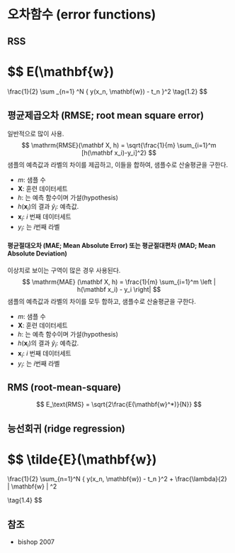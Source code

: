 # 오차함수 (error functions)

## RSS


$$
E(\mathbf{w})
=
\frac{1}{2}
\sum _{n=1} ^N
\{
	y(x_n, \mathbf{w}) - t_n
\}^2
\tag{1.2}
$$

## 평균제곱오차 (RMSE; root mean square error)

일반적으로 많이 사용.
$$
\mathrm{RMSE}(\mathbf X, h) =
\sqrt{\frac{1}{m} \sum_{i=1}^m
[h(\mathbf x_i)-y_i]^2}
$$
샘플의 예측값과 라벨의 차이를 제곱하고, 이들을 합하여, 샘플수로 산술평균을 구한다.

- $m$: 샘플 수
- $\mathbf X$: 훈련 데이터세트
- $h$: 는 예측 함수이며 가설(hypothesis)
- $h(\mathbf x_i)$의 결과 $\hat y_i$: 예측값.
- $\mathbf x_i$: $i$ 번째 데이터세트
- $y_i$: 는 $i$번째 라벨

#### 평균절대오차 (MAE; Mean Absolute Error) 또는 평균절대편차 (MAD; Mean Absolute Deviation)

이상치로 보이는 구역이 많은 경우 사용된다.
$$
\mathrm{MAE} (\mathbf X, h) =
\frac{1}{m} \sum_{i=1}^m \left | h(\mathbf x_i) - y_i  \right|
$$
 샘플의 예측값과 라벨의 차이를 모두 합하고, 샘플수로 산술평균을 구한다.

- $m$: 샘플 수
- $\mathbf X$: 훈련 데이터세트
- $h$: 는 예측 함수이며 가설(hypothesis)
- $h(\mathbf x_i)$의 결과 $\hat y_i$: 예측값.
- $\mathbf x_i$: $i$ 번째 데이터세트
- $y_i$: 는 $i$번째 라벨

## RMS (root-mean-square)


$$
E_\text{RMS} = \sqrt{2\frac{E(\mathbf{w}^*)}{N}}
$$

## 능선회귀 (ridge regression)

$$
\tilde{E}(\mathbf{w})
=
\frac{1}{2}
\sum_{n=1}^N
	\{
		y(x_n, \mathbf{w}) - t_n
	\}^2
	+
	\frac{\lambda}{2} \| \mathbf{w} \| ^2
	
\tag{1.4}
$$

## 참조

- bishop 2007


